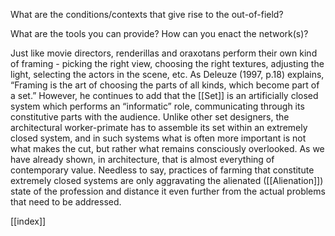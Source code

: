 What are the conditions/contexts that give rise to the out-of-field? 

What are the tools you can provide? How can you enact the network(s)?

Just like movie directors, renderillas and oraxotans perform their own kind of framing - picking the right view, choosing the right textures, adjusting the light, selecting the actors in the scene, etc. As Deleuze (1997, p.18) explains, “Framing is the art of choosing the parts of all kinds, which become part of a set.” However, he continues to add that the [[Set]] is an artificially closed system which performs an “informatic” role, communicating through its constitutive parts with the audience. Unlike other set designers, the architectural worker-primate has to assemble its set within an extremely closed system, and in such systems what is often more important is not what makes the cut, but rather what remains consciously overlooked. As we have already shown, in architecture, that is almost everything of contemporary value. Needless to say, practices of farming that constitute extremely closed systems are only aggravating the alienated ([[Alienation]]) state of the profession and distance it even further from the actual problems that need to be addressed. 



[[index]]